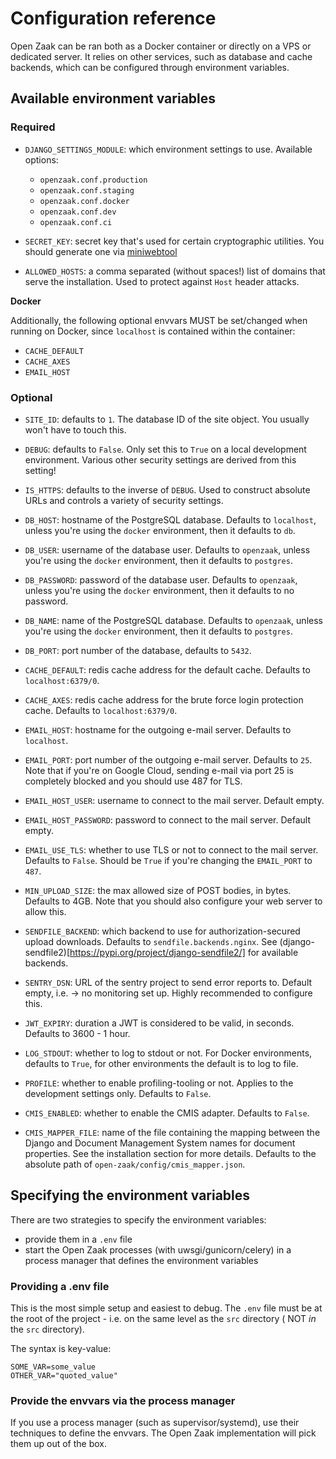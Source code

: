 # Configuration reference

Open Zaak can be ran both as a Docker container or directly on a VPS or
dedicated server. It relies on other services, such as database and cache
backends, which can be configured through environment variables.

## Available environment variables

### Required

* `DJANGO_SETTINGS_MODULE`: which environment settings to use. Available options:
  - `openzaak.conf.production`
  - `openzaak.conf.staging`
  - `openzaak.conf.docker`
  - `openzaak.conf.dev`
  - `openzaak.conf.ci`

* `SECRET_KEY`: secret key that's used for certain cryptographic utilities. You
  should generate one via
  [miniwebtool](https://www.miniwebtool.com/django-secret-key-generator/)

* `ALLOWED_HOSTS`: a comma separated (without spaces!) list of domains that
  serve the installation. Used to protect against `Host` header attacks.

**Docker**

Additionally, the following optional envvars MUST be set/changed when running
on Docker, since `localhost` is contained within the container:

* `CACHE_DEFAULT`
* `CACHE_AXES`
* `EMAIL_HOST`

### Optional

* `SITE_ID`: defaults to `1`. The database ID of the site object. You usually
  won't have to touch this.

* `DEBUG`: defaults to `False`. Only set this to `True` on a local development
  environment. Various other security settings are derived from this setting!

* `IS_HTTPS`: defaults to the inverse of `DEBUG`. Used to construct absolute
  URLs and controls a variety of security settings.

* `DB_HOST`: hostname of the PostgreSQL database. Defaults to `localhost`,
  unless you're using the `docker` environment, then it defaults to `db`.

* `DB_USER`: username of the database user. Defaults to `openzaak`,
  unless you're using the `docker` environment, then it defaults to `postgres`.

* `DB_PASSWORD`: password of the database user. Defaults to `openzaak`,
  unless you're using the `docker` environment, then it defaults to no password.

* `DB_NAME`: name of the PostgreSQL database. Defaults to `openzaak`,
  unless you're using the `docker` environment, then it defaults to `postgres`.

* `DB_PORT`: port number of the database, defaults to `5432`.

* `CACHE_DEFAULT`: redis cache address for the default cache. Defaults to
  `localhost:6379/0`.

* `CACHE_AXES`: redis cache address for the brute force login protection cache.
  Defaults to `localhost:6379/0`.

* `EMAIL_HOST`: hostname for the outgoing e-mail server. Defaults to
  `localhost`.

* `EMAIL_PORT`: port number of the outgoing e-mail server. Defaults to `25`.
  Note that if you're on Google Cloud, sending e-mail via port 25 is completely
  blocked and you should use 487 for TLS.

* `EMAIL_HOST_USER`: username to connect to the mail server. Default empty.

* `EMAIL_HOST_PASSWORD`: password to connect to the mail server. Default empty.

* `EMAIL_USE_TLS`: whether to use TLS or not to connect to the mail server.
  Defaults to `False`. Should be `True` if you're changing the `EMAIL_PORT` to
  `487`.

* `MIN_UPLOAD_SIZE`: the max allowed size of POST bodies, in bytes. Defaults to
  4GB. Note that you should also configure your web server to allow this.

* `SENDFILE_BACKEND`: which backend to use for authorization-secured upload
  downloads. Defaults to `sendfile.backends.nginx`. See
  (django-sendfile2)[https://pypi.org/project/django-sendfile2/] for available
  backends.

* `SENTRY_DSN`: URL of the sentry project to send error reports to. Default
  empty, i.e. -> no monitoring set up. Highly recommended to configure this.

* `JWT_EXPIRY`: duration a JWT is considered to be valid, in seconds. Defaults to 3600 -
  1 hour.

* `LOG_STDOUT`: whether to log to stdout or not. For Docker environments, defaults to
  `True`, for other environments the default is to log to file.

* `PROFILE`: whether to enable profiling-tooling or not. Applies to the development
  settings only. Defaults to `False`.

* `CMIS_ENABLED`: whether to enable the CMIS adapter. Defaults to `False`.

* `CMIS_MAPPER_FILE`: name of the file containing the mapping between the Django and Document Management System names
    for document properties. See the installation section for more details.
    Defaults to the absolute path of `open-zaak/config/cmis_mapper.json`.

## Specifying the environment variables

There are two strategies to specify the environment variables:

* provide them in a `.env` file
* start the Open Zaak processes (with uwsgi/gunicorn/celery) in a process
  manager that defines the environment variables

### Providing a .env file

This is the most simple setup and easiest to debug. The `.env` file must be
at the root of the project - i.e. on the same level as the `src` directory (
NOT _in_ the `src` directory).

The syntax is key-value:

```
SOME_VAR=some_value
OTHER_VAR="quoted_value"
```

### Provide the envvars via the process manager

If you use a process manager (such as supervisor/systemd), use their techniques
to define the envvars. The Open Zaak implementation will pick them up out of
the box.
